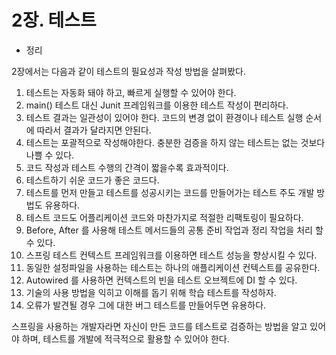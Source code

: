 # 2장. 테스트

- 정리

2장에서는 다음과 같이 테스트의 필요성과 작성 방법을 살펴봤다.
1. 테스트는 자동화 돼야 하고, 빠르게 실행할 수 있어야 한다.
2. main() 테스트 대신 Junit 프레임워크를 이용한 테스트 작성이 편리하다.
3. 테스트 결과는 일관성이 있어야 한다. 코드의 변경 없이 환경이나 테스트 실행 순서에 따라서 결과가 달라지면 안된다.
4. 테스트는 포괄적으로 작성해야한다. 충분한 검증을 하지 않는 테스트는 없는 것보다 나쁠 수 있다.
5. 코드 작성과 테스트 수행의 간격이 짧을수록 효과적이다.
6. 테스트하기 쉬운 코드가 좋은 코드다.
7. 테스트를 먼저 만들고 테스트를 성공시키는 코드를 만들어가는 테스트 주도 개발 방법도 유용하다.
8. 테스트 코드도 어플리케이션 코드와 마찬가지로 적절한 리팩토링이 필요하다.
9. Before, After 를 사용해 테스트 메서드들의 공통 준비 작업과 정리 작업을 처리 할 수 있다.
10. 스프링 테스트 컨텍스트 프레임워크를 이용하면 테스트 성능을 향상시킬 수 있다.
11. 동일한 설정파일을 사용하는 테스트는 하나의 애플리케이션 컨텍스트를 공유한다.
12. Autowired 를 사용하면 컨텍스트의 빈을 테스트 오브젝트에 DI 할 수 있다.
13. 기술의 사용 방법을 익히고 이해를 돕기 위해 학습 테스트를 작성하자.
14. 오류가 발견될 경우 그에 대한 버그 테스트를 만들어두면 유용하다.

스프링을 사용하는 개발자라면 자신이 만든 코드를 테스트로 검증하는 방법을 알고 있어야 하며,
테스트를 개발에 적극적으로 활용할 수 있어야 한다.
